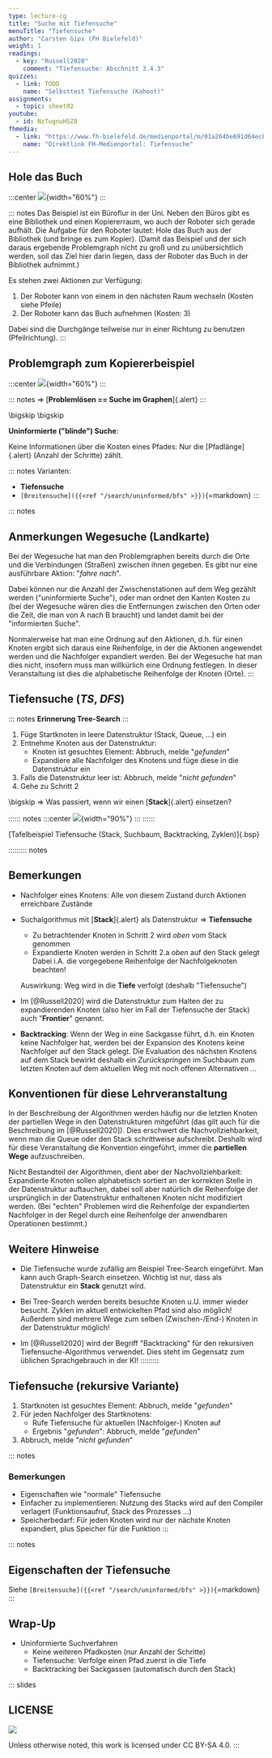 ```yaml
---
type: lecture-cg
title: "Suche mit Tiefensuche"
menuTitle: "Tiefensuche"
author: "Carsten Gips (FH Bielefeld)"
weight: 1
readings:
  - key: "Russell2020"
    comment: "Tiefensuche: Abschnitt 3.4.3"
quizzes:
  - link: TODO
    name: "Selbsttest Tiefensuche (Kahoot)"
assignments:
  - topic: sheet02
youtube:
  - id: NzTugnuHSZ8
fhmedia:
  - link: "https://www.fh-bielefeld.de/medienportal/m/01a264be691d64ecb2ca389006177bec25cc3d31a750c648e0d7450d07cbf907dd98e0248ef97d40999f7fb06355f5235827bf05f3a087b8e2511bbd68d2d5da"
    name: "Direktlink FH-Medienportal: Tiefensuche"
---
```



## Hole das Buch

:::center
![](images/scene.png){width="60%"}
:::

::: notes
Das Beispiel ist ein Büroflur in der Uni. Neben den Büros gibt es eine Bibliothek
und einen Kopiererraum, wo auch der Roboter sich gerade aufhält. Die Aufgabe für
den Roboter lautet: Hole das Buch aus der Bibliothek (und bringe es zum Kopier).
(Damit das Beispiel und der sich daraus ergebende Problemgraph nicht zu groß und zu
unübersichtlich werden, soll das Ziel hier darin liegen, dass der Roboter das Buch
in der Bibliothek aufnimmt.)

Es stehen zwei Aktionen zur Verfügung:
1.  Der Roboter kann von einem in den nächsten Raum wechseln (Kosten siehe Pfeile)
2.  Der Roboter kann das Buch aufnehmen (Kosten: 3)

Dabei sind die Durchgänge teilweise nur in einer Richtung zu benutzen (Pfeilrichtung).
:::

## Problemgraph zum Kopiererbeispiel

:::center
![](images/graph.png){width="60%"}
:::

::: notes
=> [**Problemlösen == Suche im Graphen**]{.alert}
:::

\bigskip
\bigskip

**Uninformierte ("blinde") Suche**:

Keine Informationen über die Kosten eines Pfades: Nur die [Pfadlänge]{.alert} (Anzahl der Schritte) zählt.

::: notes
Varianten:
*   **Tiefensuche**
*   `[Breitensuche]({{<ref "/search/uninformed/bfs" >}})`{=markdown}
:::

::: notes
## Anmerkungen Wegesuche (Landkarte)

Bei der Wegesuche hat man den Problemgraphen bereits durch die Orte und die Verbindungen (Straßen)
zwischen ihnen gegeben. Es gibt nur eine ausführbare Aktion: "*fahre nach*".

Dabei können nur die Anzahl der Zwischenstationen auf dem Weg gezählt werden ("uninformierte
Suche"), oder man ordnet den Kanten Kosten zu (bei der Wegesuche wären dies die Entfernungen
zwischen den Orten oder die Zeit, die man von A nach B braucht) und landet damit bei der
"informierten Suche".

Normalerweise hat man eine Ordnung auf den Aktionen, d.h. für einen Knoten ergibt sich daraus
eine Reihenfolge, in der die Aktionen angewendet werden und die Nachfolger expandiert werden.
Bei der Wegesuche hat man dies nicht, insofern muss man willkürlich eine Ordnung festlegen.
In dieser Veranstaltung ist dies die alphabetische Reihenfolge der Knoten (Orte).
:::


## Tiefensuche (*TS*, *DFS*)

::: notes
**Erinnerung Tree-Search**
:::

1.  Füge Startknoten in leere Datenstruktur (Stack, Queue, ...) ein
2.  Entnehme Knoten aus der Datenstruktur:
    -   Knoten ist gesuchtes Element: Abbruch, melde "*gefunden*"
    -   Expandiere alle Nachfolger des Knotens und füge diese in die
        Datenstruktur ein
3.  Falls die Datenstruktur leer ist: Abbruch, melde "*nicht gefunden*"
4.  Gehe zu Schritt 2

\bigskip
=> Was passiert, wenn wir einen [**Stack**]{.alert} einsetzen?

:::::: notes
:::center
![](images/tafelbeispiel.png){width="90%"}
:::
::::::

[Tafelbeispiel Tiefensuche (Stack, Suchbaum, Backtracking, Zyklen)]{.bsp}

<!-- XXX
* Beispiel mit *gerichteten* Kanten, um lange Zyklen an Tafelbeispiel zu vermeiden
* Sackgasse möglichst "früh" (A-B-C (C: Sackgasse), A-B-D, und von D geht's weiter ...)
* Diskussion: Zyklen sind normalerweise möglich (wenn eine Aktion den Vorgängerzustand "erreicht")
-->

::::::::: notes
## Bemerkungen

*   Nachfolger eines Knotens: Alle von diesem Zustand durch Aktionen erreichbare Zustände

*   Suchalgorithmus mit [**Stack**]{.alert} als Datenstruktur => **Tiefensuche**
    *   Zu betrachtender Knoten in Schritt 2 wird *oben* vom Stack genommen
    *   Expandierte Knoten werden in Schritt 2.a *oben* auf den Stack gelegt
        Dabei i.A. die vorgegebene Reihenfolge der Nachfolgeknoten beachten!

    Auswirkung: Weg wird in die **Tiefe** verfolgt (deshalb "Tiefensuche")

*   Im [@Russell2020] wird die Datenstruktur zum Halten der zu expandierenden Knoten (also
    hier im Fall der Tiefensuche der Stack) auch "**Frontier**" genannt.

*   **Backtracking**: Wenn der Weg in eine Sackgasse führt, d.h. ein Knoten
    keine Nachfolger hat, werden bei der Expansion des Knotens keine Nachfolger
    auf den Stack gelegt. Die Evaluation des nächsten Knotens auf dem Stack
    bewirkt deshalb ein *Zurückspringen* im Suchbaum zum letzten Knoten auf dem
    aktuellen Weg mit noch offenen Alternativen ...


## Konventionen für diese Lehrveranstaltung

In der Beschreibung der Algorithmen werden häufig nur die letzten Knoten der partiellen Wege
in den Datenstrukturen mitgeführt (das gilt auch für die Beschreibung im [@Russell2020]). Dies
erschwert die Nachvollziehbarkeit, wenn man die Queue oder den Stack schrittweise aufschreibt.
Deshalb wird für diese Veranstaltung die Konvention eingeführt, immer die **partiellen Wege**
aufzuschreiben.

Nicht Bestandteil der Algorithmen, dient aber der Nachvollziehbarkeit: Expandierte Knoten
sollen alphabetisch sortiert an der korrekten Stelle in der Datenstruktur auftauchen, dabei
soll aber natürlich die Reihenfolge der ursprünglich in der Datenstruktur enthaltenen Knoten
nicht modifiziert werden. (Bei "echten" Problemen wird die Reihenfolge der expandierten
Nachfolger in der Regel durch eine Reihenfolge der anwendbaren Operationen bestimmt.)


## Weitere Hinweise

*   Die Tiefensuche wurde zufällig am Beispiel Tree-Search eingeführt. Man kann auch Graph-Search
    einsetzen. Wichtig ist nur, dass als Datenstruktur ein **Stack** genutzt wird.

*   Bei Tree-Search werden bereits besuchte Knoten u.U. immer wieder besucht. Zyklen im aktuell
    entwickelten Pfad sind also möglich! Außerdem sind mehrere Wege zum selben (Zwischen-/End-)
    Knoten in der Datenstruktur möglich!

*   Im [@Russell2020] wird der Begriff "Backtracking" für den rekursiven Tiefensuche-Algorithmus
    verwendet. Dies steht im Gegensatz zum üblichen Sprachgebrauch in der KI!
:::::::::


## Tiefensuche (rekursive Variante)

1.  Startknoten ist gesuchtes Element: Abbruch, melde "*gefunden*"
2.  Für jeden Nachfolger des Startknotens:
    -   Rufe Tiefensuche für aktuellen (Nachfolger-) Knoten auf
    -   Ergebnis "*gefunden*": Abbruch, melde "*gefunden*"
3.  Abbruch, melde "*nicht gefunden*"

::: notes
### Bemerkungen

*   Eigenschaften wie "normale" Tiefensuche
*   Einfacher zu implementieren: Nutzung des Stacks wird auf den Compiler
    verlagert (Funktionsaufruf, Stack des Prozesses ...)
*   Speicherbedarf: Für jeden Knoten wird nur der nächste Knoten expandiert,
    plus Speicher für die Funktion
:::


::: notes
## Eigenschaften der Tiefensuche

Siehe `[Breitensuche]({{<ref "/search/uninformed/bfs" >}})`{=markdown}
:::


## Wrap-Up

*   Uninformierte Suchverfahren
    *   Keine weiteren Pfadkosten (nur Anzahl der Schritte)
    *   Tiefensuche: Verfolge einen Pfad zuerst in die Tiefe
    *   Backtracking bei Sackgassen (automatisch durch den Stack)







<!-- DO NOT REMOVE - THIS IS A LAST SLIDE TO INDICATE THE LICENSE AND POSSIBLE EXCEPTIONS (IMAGES, ...). -->
::: slides
## LICENSE
![](https://licensebuttons.net/l/by-sa/4.0/88x31.png)

Unless otherwise noted, this work is licensed under CC BY-SA 4.0.
:::

